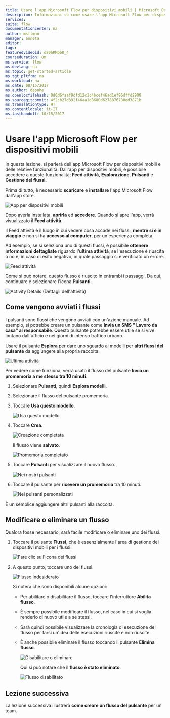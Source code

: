 ```yaml
---
title: Usare l'app Microsoft Flow per dispositivi mobili | Microsoft Docs
description: Informazioni su come usare l'app Microsoft Flow per dispositivi mobili per creare e gestire i flussi.
services: 
suite: flow
documentationcenter: na
author: msftman
manager: anneta
editor: 
tags: 
featuredvideoid: o80hRMpb0_4
courseduration: 8m
ms.service: flow
ms.devlang: na
ms.topic: get-started-article
ms.tgt_pltfrm: na
ms.workload: na
ms.date: 08/15/2017
ms.author: deonhe
ms.openlocfilehash: 0d0d6faaf9dfd12c1c4bcef46ad1ef96dffd2908
ms.sourcegitcommit: 4f2cb27d392f46aa1d8680d6278876780ed3871b
ms.translationtype: HT
ms.contentlocale: it-IT
ms.lasthandoff: 10/15/2017
---
```

# <a name="use-the-microsoft-flow-mobile-app"></a>Usare l'app Microsoft Flow per dispositivi mobili
In questa lezione, si parlerà dell'app Microsoft Flow per dispositivi mobili e delle relative funzionalità. Dall'app per dispositivi mobili, è possibile accedere a queste funzionalità: **Feed attività**, **Esplorazione**, **Pulsanti** e **Gestione dei flussi**.

Prima di tutto, è necessario **scaricare** e **installare** l'app Microsoft Flow dall'app store.

![App per dispositivi mobili](./media/learning-mobile-app/open-mobile-app.png)

Dopo averla installata, **aprirla** ed **accedere**. Quando si apre l'app, verrà visualizzato il **Feed attività**.

Il Feed attività è il luogo in cui vedere cosa accade nei flussi, **mentre si è in viaggio** e non si ha **accesso al computer**, per un'esperienza completa.

Ad esempio, se si seleziona uno di questi flussi, è possibile **ottenere informazioni dettagliate** riguardo l'**ultima attività**, se l'esecuzione è riuscita o no e, in caso di esito negativo, in quale passaggio si è verificato un errore.

![Feed attività](./media/learning-mobile-app/see-all-activity.png)

Come si può notare, questo flusso è riuscito in entrambi i passaggi. Da qui, continuare e selezionare l'icona **Pulsanti**.

![Activity Details (Dettagli dell'attività)](./media/learning-mobile-app/activity-details.png)

## <a name="how-flows-are-started"></a>Come vengono avviati i flussi
   I pulsanti sono flussi che vengono avviati con un'azione manuale. Ad esempio, si potrebbe creare un pulsante come **Invia un SMS " Lavoro da casa" al responsabile**.
Questo pulsante potrebbe essere utile se si vive lontano dall'ufficio e nei giorni di intenso traffico urbano.

Usare il pulsante **Esplora** per dare uno sguardo ai modelli per **altri flussi del pulsante** da aggiungere alla propria raccolta.

![Ultima attività](./media/learning-mobile-app/click-browse-button.png)

Per vedere come funziona, verrà usato il flusso del pulsante **Invia un promemoria a me stesso tra 10 minuti**.

1. Selezionare **Pulsanti**, quindi **Esplora modelli**.
2. Selezionare il flusso del pulsante promemoria.
3. Toccare **Usa questo modello**.
   
    ![Usa questo modello](./media/learning-mobile-app/use-this-template.png)
4. Toccare **Crea**.
   
    ![Creazione completata](./media/learning-mobile-app/create-complete.png)
   
    Il flusso viene **salvato**.
   
    ![Promemoria completato](./media/learning-mobile-app/complete-reminder.png)
5. Toccare **Pulsanti** per visualizzare il nuovo flusso. 
   
    ![Nei nostri pulsanti](./media/learning-mobile-app/button-send-reminder.png)
6. Toccare il pulsante per **ricevere un promemoria** tra 10 minuti.
   
    ![Nei pulsanti personalizzati](./media/learning-mobile-app/in-your-collection.png)

È un semplice aggiungere altri pulsanti alla raccolta.

## <a name="modify-or-delete-a-flow"></a>Modificare o eliminare un flusso
Qualora fosse necessario, sarà facile modificare o eliminare uno dei flussi.

1. Toccare il pulsante **Flussi**, che è essenzialmente l'area di gestione dei dispositivi mobili per i flussi.
   
    ![Fare clic sull'icona dei flussi](./media/learning-mobile-app/click-flows-button.png)
2. A questo punto, toccare uno dei flussi.
   
    ![Flusso indesiderato](./media/learning-mobile-app/send-a-reminder.png)
   
    Si noterà che sono disponibili alcune opzioni:
   
   * Per abilitare o disabilitare il flusso, toccare l'interruttore **Abilita flusso**.
   * È sempre possibile modificare il flusso, nel caso in cui si voglia renderlo di nuovo utile a se stessi. 
   * Sarà quindi possibile visualizzare la cronologia di esecuzione del flusso per farsi un'idea delle esecuzioni riuscite e non riuscite.
   * È anche possibile eliminare il flusso toccando il pulsante **Elimina flusso**.
     
     ![Disabilitare o eliminare](./media/learning-mobile-app/disable-delete.png)
     
     Qui si può notare che il **flusso è stato eliminato**.
     
     ![Flusso disabilitato](./media/learning-mobile-app/disabled-flow.png)

## <a name="next-lesson"></a>Lezione successiva
La lezione successiva illustrerà **come creare un flusso del pulsante** per un team. 

